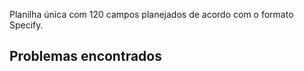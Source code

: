 Planilha única com 120 campos planejados de acordo com o formato Specify.

## Problemas encontrados
